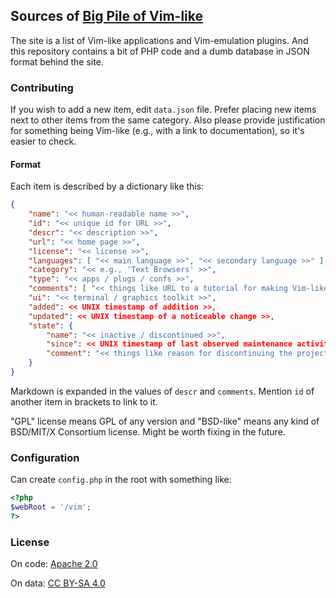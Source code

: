 ## Sources of [Big Pile of Vim-like][pile] ##

The site is a list of Vim-like applications and Vim-emulation plugins.
And this repository contains a bit of PHP code and a dumb database in JSON
format behind the site.

### Contributing ###

If you wish to add a new item, edit `data.json` file.  Prefer placing new items
next to other items from the same category.  Also please provide justification
for something being Vim-like (e.g., with a link to documentation), so it's
easier to check.

#### Format ####

Each item is described by a dictionary like this:

```json
{
    "name": "<< human-readable name >>",
    "id": "<< unique id for URL >>",
    "descr": "<< description >>",
    "url": "<< home page >>",
    "license": "<< license >>",
    "languages": [ "<< main language >>", "<< secondary language >>" ],
    "category": "<< e.g., 'Text Browsers' >>",
    "type": "<< apps / plugs / confs >>",
    "comments": [ "<< things like URL to a tutorial for making Vim-like >>" ],
    "ui": "<< terminal / graphics toolkit >>",
    "added": << UNIX timestamp of addition >>,
    "updated": << UNIX timestamp of a noticeable change >>,
    "state": {
        "name": "<< inactive / discontinued >>",
        "since": << UNIX timestamp of last observed maintenance activity >>,
        "comment": "<< things like reason for discontinuing the project >>"
    }
}
```

Markdown is expanded in the values of `descr` and `comments`.  Mention `id` of
another item in brackets to link to it.

"GPL" license means GPL of any version and "BSD-like" means any kind of
BSD/MIT/X Consortium license.  Might be worth fixing in the future.

### Configuration ###

Can create `config.php` in the root with something like:

```php
<?php
$webRoot = '/vim';
?>
```

### License ###

On code: [Apache 2.0][apache]

On data: [CC BY-SA 4.0][cc-by-sa]


[pile]: https://vim.reversed.top/
[apache]: https://www.apache.org/licenses/LICENSE-2.0
[cc-by-sa]: https://creativecommons.org/licenses/by-sa/4.0/
